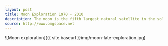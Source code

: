 ```yaml
---
layout: post
title: Moon Exploration 1970 - 2010
description: The moon is the fifth largest natural satellite in the solar system, and one quarter the diameter of Earth. The presence of the moon orbiting the Earth actually slows down Earth's rotation on it's axis. 
source: http://www.omgspace.net
---
```


![Moon exploration]({{ site.baseurl }}img/moon-late-exploration.jpg)

<script>
  data = [
      { x: 0.106, y: 0.245, text: 'Moon Early Exploration', uri: 'moon-exploration' },     
  ]
</script>